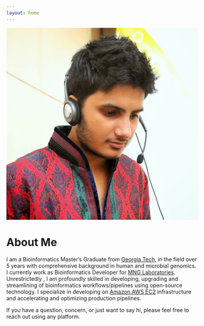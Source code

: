 ```yaml
---
layout: home
---
```

![GitHub Logo](/images/dp.jpg)


# About Me
I am a Bioinformatics Master’s Graduate from [Georgia Tech](http://bioinformatics.gatech.edu/), in the field over 5 years with comprehensive background in human and microbial genomics. I currently work as Bioinformatics Developer for [MNG Laboratories](https://mnglabs.com/). Unrestrictedly , I am profoundly skilled in developing, upgrading and streamlining of bioinformatics workflows/pipelines using open-source technology. I specialize in developing on [Amazon AWS EC2](https://aws.amazon.com/ec2/) infrastructure and accelerating and optimizing production pipelines. 

If you have a question, concern, or just want to say hi, please feel free to reach out using any platform.

